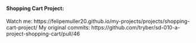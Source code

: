 <h4>Shopping Cart Project:</h4>
Watch me:
https://felipemuller20.github.io/my-projects/projects/shopping-cart-project/
My original commits:
https://github.com/tryber/sd-010-a-project-shopping-cart/pull/46
